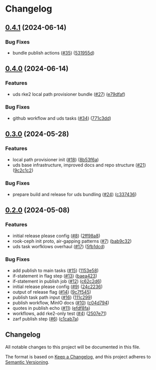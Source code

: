 # Changelog

## [0.4.1](https://github.com/justinthelaw/uds-rke2/compare/v0.4.0...v0.4.1) (2024-06-14)


### Bug Fixes

* bundle publish actions ([#35](https://github.com/justinthelaw/uds-rke2/issues/35)) ([531955d](https://github.com/justinthelaw/uds-rke2/commit/531955d6f2f0764eb2f445b8f5dd8e48db7ee6de))

## [0.4.0](https://github.com/justinthelaw/uds-rke2/compare/v0.3.0...v0.4.0) (2024-06-14)


### Features

* uds rke2 local path provisioner bundle ([#27](https://github.com/justinthelaw/uds-rke2/issues/27)) ([e79dfaf](https://github.com/justinthelaw/uds-rke2/commit/e79dfafd2a73b51101c0e3d21b642eb2a26144f6))


### Bug Fixes

* github workflow and uds tasks ([#34](https://github.com/justinthelaw/uds-rke2/issues/34)) ([771c3dd](https://github.com/justinthelaw/uds-rke2/commit/771c3ddbef2a079f06ffe41cc8c9e473a94a358f))

## [0.3.0](https://github.com/justinthelaw/uds-rke2/compare/v0.2.0...v0.3.0) (2024-05-28)


### Features

* local path provisioner init ([#18](https://github.com/justinthelaw/uds-rke2/issues/18)) ([8b53f6a](https://github.com/justinthelaw/uds-rke2/commit/8b53f6a3b044aecf0a3446131ff8ee017ee4befa))
* uds base infrastructure, improved docs and repo structure ([#21](https://github.com/justinthelaw/uds-rke2/issues/21)) ([9c2c1c2](https://github.com/justinthelaw/uds-rke2/commit/9c2c1c2bf2f346c9b4911705203b44439f7744f3))


### Bug Fixes

* prepare build and release for uds bundling ([#24](https://github.com/justinthelaw/uds-rke2/issues/24)) ([c337436](https://github.com/justinthelaw/uds-rke2/commit/c337436a313bc6e05f9f37af8a48c918f8362796))

## [0.2.0](https://github.com/justinthelaw/uds-rke2/compare/v0.1.0...v0.2.0) (2024-05-08)


### Features

* initial release please config ([#8](https://github.com/justinthelaw/uds-rke2/issues/8)) ([2ff98a8](https://github.com/justinthelaw/uds-rke2/commit/2ff98a8b9d58e3b583f6922732d80471e7bd5e97))
* rook-ceph init proto, air-gapping patterns ([#7](https://github.com/justinthelaw/uds-rke2/issues/7)) ([bab9c32](https://github.com/justinthelaw/uds-rke2/commit/bab9c325525301117ff8e450ef18ff9e1a4a6ab0))
* uds task worfklows overhaul ([#17](https://github.com/justinthelaw/uds-rke2/issues/17)) ([5fb1dcd](https://github.com/justinthelaw/uds-rke2/commit/5fb1dcd782d54871cbc17df89e0b05f74f82b8d4))


### Bug Fixes

* add publish to main tasks ([#15](https://github.com/justinthelaw/uds-rke2/issues/15)) ([1153e58](https://github.com/justinthelaw/uds-rke2/commit/1153e587a78e19b9971a086150d6d902defaea73))
* if-statement in flag step ([#13](https://github.com/justinthelaw/uds-rke2/issues/13)) ([baea423](https://github.com/justinthelaw/uds-rke2/commit/baea423101f4ae77174bb3d24848b247270f1c26))
* if-statement in publish job ([#12](https://github.com/justinthelaw/uds-rke2/issues/12)) ([c62c2d6](https://github.com/justinthelaw/uds-rke2/commit/c62c2d6d548e37e677e9ee657063ddd74e943945))
* initial release please config ([#9](https://github.com/justinthelaw/uds-rke2/issues/9)) ([24c2236](https://github.com/justinthelaw/uds-rke2/commit/24c2236b8ffd6763d800e91fef0afa9a4cb51914))
* output of release flag ([#14](https://github.com/justinthelaw/uds-rke2/issues/14)) ([9c7f545](https://github.com/justinthelaw/uds-rke2/commit/9c7f545811542bb6d1a7fcbd6de06b009d2051bd))
* publish task path input ([#16](https://github.com/justinthelaw/uds-rke2/issues/16)) ([111c299](https://github.com/justinthelaw/uds-rke2/commit/111c2994a38fb491b77adbe33b5d5bcea41d04aa))
* publish workflow, MinIO docs ([#10](https://github.com/justinthelaw/uds-rke2/issues/10)) ([c04d794](https://github.com/justinthelaw/uds-rke2/commit/c04d7940c2847355631e54f878616497487d8b7b))
* quotes in publish echo ([#11](https://github.com/justinthelaw/uds-rke2/issues/11)) ([efdf8fa](https://github.com/justinthelaw/uds-rke2/commit/efdf8facf2e3b05e3c19fe4c8bc9e29b0d086a13))
* workflows, add rke2-only test ([#4](https://github.com/justinthelaw/uds-rke2/issues/4)) ([2507e71](https://github.com/justinthelaw/uds-rke2/commit/2507e71b8362a3e8033cde8a3a70eb52cf1f01b4))
* zarf publish step ([#6](https://github.com/justinthelaw/uds-rke2/issues/6)) ([c1cab7a](https://github.com/justinthelaw/uds-rke2/commit/c1cab7a7231593f748e4ccd3e8698261998b38fc))

## Changelog

All notable changes to this project will be documented in this file.

The format is based on [Keep a Changelog](https://keepachangelog.com/en/1.0.0/),
and this project adheres to [Semantic Versioning](https://semver.org/spec/v2.0.0.html).
